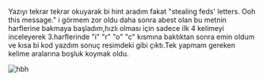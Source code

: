 Yazıyı tekrar tekrar okuyarak bi hint aradım fakat "stealing feds' letters. Ooh this message." i görmem zor oldu daha sonra abest olan bu metnin harflerine bakmaya başladım,hızlı olması için sadece ilk 4 kelimeyi inceleyerek 3.harflerinde "i" "r" "o" "c" kısmına baktıktan sonra emin oldum ve kısa bi kod yazdım sonuç resimdeki gibi çıktı.Tek yapmam gereken kelime aralarına boşluk koymak oldu.


![hbh](https://raw.githubusercontent.com/C10ud-0/ctf/master/hellboundhackers/stega/4/4.png)
